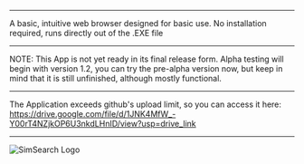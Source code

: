 ________________________________________________________________
A basic, intuitive web browser designed for basic use.
No installation required, runs directly out of the .EXE file
______________________________________________________________
NOTE:
This App is not yet ready in its final release form.
Alpha testing will begin with version 1.2, you can try the pre-alpha version now, but keep in mind that it is still unfinished, although mostly functional.
____________________________________________________________

The Application exceeds github's upload limit, so you can access it here:
https://drive.google.com/file/d/1JNK4MfW_-Y00rT4NZjkOP6U3nkdLHnID/view?usp=drive_link
_______________________________________________________________

![SimSearch Logo](https://github.com/user-attachments/assets/5b754f9a-8f9e-4c67-8026-5b32a4234f33)
